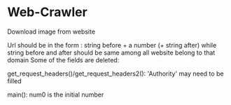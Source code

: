 # Web-Crawler
Download image from website 

Url should be in the form :
string before + a number (+ string after)
while string before and after should be same among all website belong to that domain
Some of the fields are deleted:


get_request_headers()/get_request_headers2():
     'Authority' may need to be filled 
     
main():
      num0 is the initial number 
      
